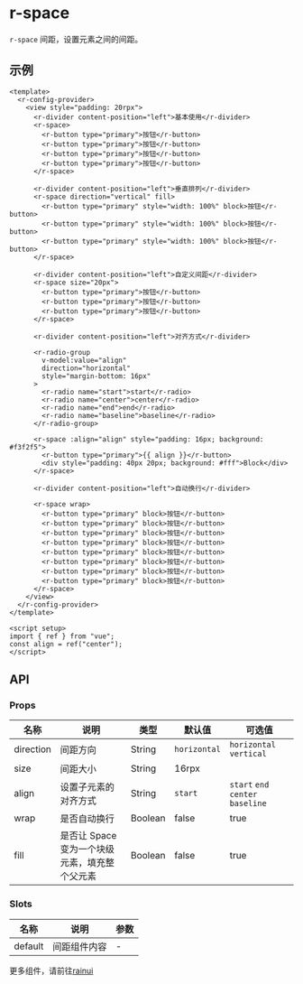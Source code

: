 # r-space

`r-space` 间距，设置元素之间的间距。

## 示例

```vue
<template>
  <r-config-provider>
    <view style="padding: 20rpx">
      <r-divider content-position="left">基本使用</r-divider>
      <r-space>
        <r-button type="primary">按钮</r-button>
        <r-button type="primary">按钮</r-button>
        <r-button type="primary">按钮</r-button>
        <r-button type="primary">按钮</r-button>
      </r-space>

      <r-divider content-position="left">垂直排列</r-divider>
      <r-space direction="vertical" fill>
        <r-button type="primary" style="width: 100%" block>按钮</r-button>
        <r-button type="primary" style="width: 100%" block>按钮</r-button>
        <r-button type="primary" style="width: 100%" block>按钮</r-button>
      </r-space>

      <r-divider content-position="left">自定义间距</r-divider>
      <r-space size="20px">
        <r-button type="primary">按钮</r-button>
        <r-button type="primary">按钮</r-button>
        <r-button type="primary">按钮</r-button>
      </r-space>

      <r-divider content-position="left">对齐方式</r-divider>

      <r-radio-group
        v-model:value="align"
        direction="horizontal"
        style="margin-bottom: 16px"
      >
        <r-radio name="start">start</r-radio>
        <r-radio name="center">center</r-radio>
        <r-radio name="end">end</r-radio>
        <r-radio name="baseline">baseline</r-radio>
      </r-radio-group>

      <r-space :align="align" style="padding: 16px; background: #f3f2f5">
        <r-button type="primary">{{ align }}</r-button>
        <div style="padding: 40px 20px; background: #fff">Block</div>
      </r-space>

      <r-divider content-position="left">自动换行</r-divider>

      <r-space wrap>
        <r-button type="primary" block>按钮</r-button>
        <r-button type="primary" block>按钮</r-button>
        <r-button type="primary" block>按钮</r-button>
        <r-button type="primary" block>按钮</r-button>
        <r-button type="primary" block>按钮</r-button>
        <r-button type="primary" block>按钮</r-button>
        <r-button type="primary" block>按钮</r-button>
        <r-button type="primary" block>按钮</r-button>
      </r-space>
    </view>
  </r-config-provider>
</template>

<script setup>
import { ref } from "vue";
const align = ref("center");
</script>
```

## API

### Props

| 名称      | 说明                                          | 类型    | 默认值       | 可选值                             |
| --------- | --------------------------------------------- | ------- | ------------ | ---------------------------------- |
| direction | 间距方向                                      | String  | `horizontal` | `horizontal` `vertical `           |
| size      | 间距大小                                      | String  | 16rpx        |                                    |
| align     | 设置子元素的对齐方式                          | String  | `start`      | `start` `end ` `center` `baseline` |
| wrap      | 是否自动换行                                  | Boolean | false        | true                               |
| fill      | 是否让 Space 变为一个块级元素，填充整个父元素 | Boolean | false        | true                               |

### Slots

| 名称    | 说明         | 参数 |
| ------- | ------------ | ---- |
| default | 间距组件内容 | -    |

更多组件，请前往[rainui](https://ext.dcloud.net.cn/plugin?id=19701)
